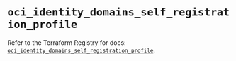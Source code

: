# `oci_identity_domains_self_registration_profile`

Refer to the Terraform Registry for docs: [`oci_identity_domains_self_registration_profile`](https://registry.terraform.io/providers/hashicorp/oci/7.19.0/docs/resources/identity_domains_self_registration_profile).
